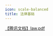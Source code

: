 ```yaml
---
icon: scale-balanced
title: 法律基础
---
```


[【腾讯文档】law.pdf](https://docs.qq.com/pdf/DRUVoT1dJdU5vTm5a)